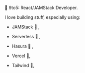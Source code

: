 💼 9to5: React/JAMStack Developer.

I love building stuff, especially using:

- JAMStack 🔭 , 

- Serverless 🌱 , 

- Hasura 👯 , 

- Vercel 🤔, 

- Tailwind 💬, 

<!--
**Dav-Dav-Dav/Dav-Dav-Dav** is a ✨ _special_ ✨ repository because its `README.md` (this file) appears on your GitHub profile.

Here are some ideas to get you started:

- 🔭 I’m currently working on ...
- 🌱 I’m currently learning ...
- 👯 I’m looking to collaborate on ...
- 🤔 I’m looking for help with ...
- 💬 Ask me about ...
- 📫 How to reach me: ...
- 😄 Pronouns: ...
- ⚡ Fun fact: ...
-->
